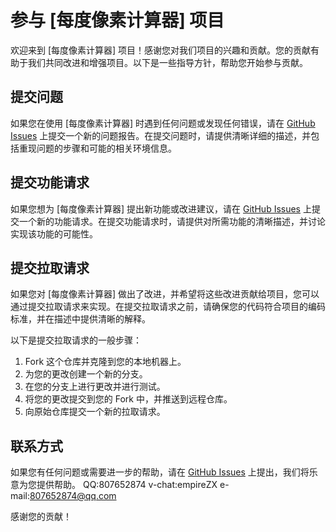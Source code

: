 # 参与 [每度像素计算器] 项目

欢迎来到 [每度像素计算器] 项目！感谢您对我们项目的兴趣和贡献。您的贡献有助于我们共同改进和增强项目。以下是一些指导方针，帮助您开始参与贡献。

## 提交问题

如果您在使用 [每度像素计算器] 时遇到任何问题或发现任何错误，请在 [GitHub Issues](https://github.com/empireZX/pixel-per-degree-calculator) 上提交一个新的问题报告。在提交问题时，请提供清晰详细的描述，并包括重现问题的步骤和可能的相关环境信息。

## 提交功能请求

如果您想为 [每度像素计算器] 提出新功能或改进建议，请在 [GitHub Issues](https://github.com/empireZX/pixel-per-degree-calculator) 上提交一个新的功能请求。在提交功能请求时，请提供对所需功能的清晰描述，并讨论实现该功能的可能性。

## 提交拉取请求

如果您对 [每度像素计算器] 做出了改进，并希望将这些改进贡献给项目，您可以通过提交拉取请求来实现。在提交拉取请求之前，请确保您的代码符合项目的编码标准，并在描述中提供清晰的解释。

以下是提交拉取请求的一般步骤：

1. Fork 这个仓库并克隆到您的本地机器上。
2. 为您的更改创建一个新的分支。
3. 在您的分支上进行更改并进行测试。
4. 将您的更改提交到您的 Fork 中，并推送到远程仓库。
5. 向原始仓库提交一个新的拉取请求。

## 联系方式

如果您有任何问题或需要进一步的帮助，请在 [GitHub Issues](https://github.com/empireZX/pixel-per-degree-calculator) 上提出，我们将乐意为您提供帮助。
QQ:807652874
v-chat:empireZX
e-mail:807652874@qq.com

感谢您的贡献！